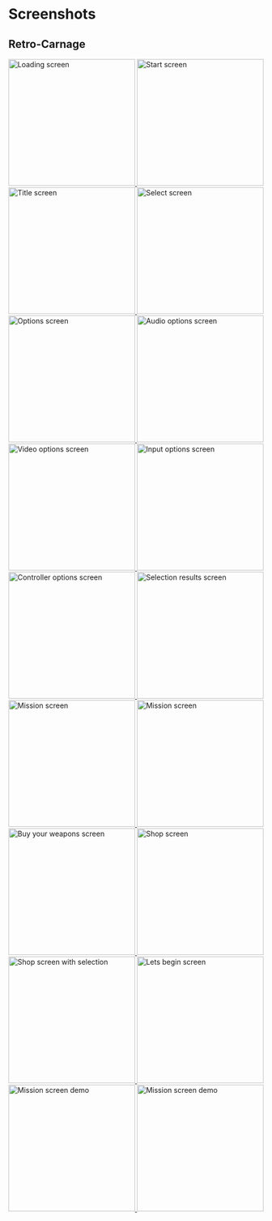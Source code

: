# Screenshots

<link rel="stylesheet" href="/css/photoswipe.css">
<script type="module">
    import PhotoSwipeLightbox from '/js/photoswipe-lightbox.esm.js';
    const lightbox = new PhotoSwipeLightbox({
    gallery: '#game-gallery',
    children: 'a',
    pswpModule: () => import('/js/photoswipe.esm.js')
    });
    lightbox.init();
</script>

## Retro-Carnage

<div class="pswp-gallery pswp-gallery--single-column" id="game-gallery">
  <a href="/media/screenshot-loading.png" 
    data-pswp-width="2419" 
    data-pswp-height="1358" 
    target="_blank">
    <img src="/media/screenshot-loading-small.png" alt="Loading screen" style="width: 250px" title="Loading screen" />
  </a>
  <a href="/media/screenshot-start.png" 
    data-pswp-width="2419" 
    data-pswp-height="1358" 
    target="_blank">
    <img src="/media/screenshot-start-small.png" alt="Start screen" style="width: 250px" title="Start screen"/>
  </a>
  <a href="/media/screenshot-title.png" 
    data-pswp-width="2419" 
    data-pswp-height="1358" 
    target="_blank">
    <img src="/media/screenshot-title-small.png" alt="Title screen" style="width: 250px" title="Title screen"/>
  </a>
  <a href="/media/screenshot-select.png" 
    data-pswp-width="2419" 
    data-pswp-height="1358" 
    target="_blank">
    <img src="/media/screenshot-select-small.png" alt="Select screen" style="width: 250px" title="Select screen"/>
  </a>
  <a href="/media/screenshot-options.png" 
    data-pswp-width="2419" 
    data-pswp-height="1358" 
    target="_blank">
    <img src="/media/screenshot-options-small.png" alt="Options screen" style="width: 250px" title="Options screen"/>
  </a>
  <a href="/media/screenshot-options-audio.png" 
    data-pswp-width="2419" 
    data-pswp-height="1358" 
    target="_blank">
    <img src="/media/screenshot-options-audio-small.png" alt="Audio options screen" style="width: 250px" title="Audio options screen"/>
  </a>  
  <a href="/media/screenshot-options-video.png" 
    data-pswp-width="2419" 
    data-pswp-height="1358" 
    target="_blank">
    <img src="/media/screenshot-options-video-small.png" alt="Video options screen" style="width: 250px" title="Video options screen"/>
  </a>  
  <a href="/media/screenshot-options-input.png" 
    data-pswp-width="2419" 
    data-pswp-height="1358" 
    target="_blank">
    <img src="/media/screenshot-options-input-small.png" alt="Input options screen" style="width: 250px" title="Input options screen"/>
  </a>
  <a href="/media/screenshot-options-controller.png" 
    data-pswp-width="2419" 
    data-pswp-height="1358" 
    target="_blank">
    <img src="/media/screenshot-options-controller-small.png" alt="Controller options screen" style="width: 250px" title="Controller options screen"/>
  </a>
  <a href="/media/screenshot-select-results.png" 
    data-pswp-width="2419" 
    data-pswp-height="1358" 
    target="_blank">
    <img src="/media/screenshot-select-results-small.png" alt="Selection results screen" style="width: 250px" title="Selection results screen"/>
  </a>
  <a href="/media/screenshot-mission-1.png" 
    data-pswp-width="2419" 
    data-pswp-height="1358" 
    target="_blank">
    <img src="/media/screenshot-mission-1-small.png" alt="Mission screen" style="width: 250px" title="Mission screen"/>
  </a>
  <a href="/media/screenshot-mission-2.png" 
    data-pswp-width="2419" 
    data-pswp-height="1358" 
    target="_blank">
    <img src="/media/screenshot-mission-2-small.png" alt="Mission screen" style="width: 250px" title="Mission screen"/>
  </a>
  <a href="/media/screenshot-buy-your-weapons.png" 
    data-pswp-width="2419" 
    data-pswp-height="1358" 
    target="_blank">
    <img src="/media/screenshot-buy-your-weapons-small.png" alt="Buy your weapons screen" style="width: 250px" title="Buy your weapons screen"/>
  </a>
  <a href="/media/screenshot-shop.png" 
    data-pswp-width="2419" 
    data-pswp-height="1358" 
    target="_blank">
    <img src="/media/screenshot-shop-small.png" alt="Shop screen" style="width: 250px" title="Shop screen"/>
  </a>
  <a href="/media/screenshot-shop-modal.png" 
    data-pswp-width="2419" 
    data-pswp-height="1358" 
    target="_blank">
    <img src="/media/screenshot-shop-modal-small.png" alt="Shop screen with selection" style="width: 250px" title="Shop screen with selection"/>
  </a>
  <a href="/media/screenshot-lets-begin.png" 
    data-pswp-width="2419" 
    data-pswp-height="1358" 
    target="_blank">
    <img src="/media/screenshot-lets-begin-small.png" alt="Lets begin screen" style="width: 250px" title="Lets begin screen"/>
  </a>
  <a href="/media/screenshot-demo-mission-1.png" 
    data-pswp-width="2419" 
    data-pswp-height="1358" 
    target="_blank">
    <img src="/media/screenshot-demo-mission-1-small.png" alt="Mission screen demo" style="width: 250px" title="Mission screen demo"/>
  </a>
  <a href="/media/screenshot-demo-mission-2.png" 
    data-pswp-width="2419" 
    data-pswp-height="1358" 
    target="_blank">
    <img src="/media/screenshot-demo-mission-2-small.png" alt="Mission screen demo" style="width: 250px" title="Mission screen demo"/>
  </a>
</div>
